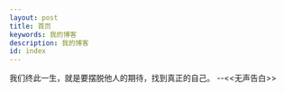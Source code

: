 ```yaml
---
layout: post
title: 首页
keywords: 我的博客
description: 我的博客
id: index
---
```


我们终此一生，就是要摆脱他人的期待，找到真正的自己。 --<<无声告白>>